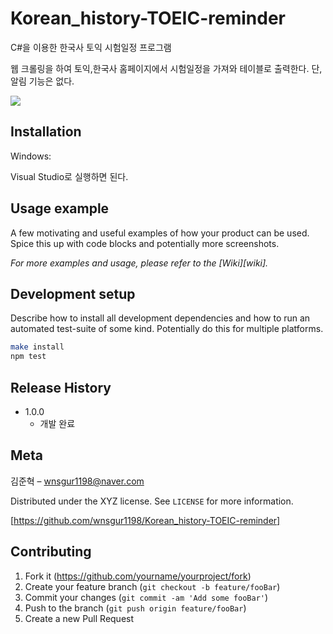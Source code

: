 # Korean_history-TOEIC-reminder
C#을 이용한 한국사 토익 시험일정 프로그램

웹 크롤링을 하여 토익,한국사 홈페이지에서 시험일정을 가져와 테이블로 출력한다.
단, 알림 기능은 없다.

![](readme-img/header.png)

## Installation

Windows:

Visual Studio로 실행하면 된다.

## Usage example

A few motivating and useful examples of how your product can be used. Spice this up with code blocks and potentially more screenshots.

_For more examples and usage, please refer to the [Wiki][wiki]._

## Development setup

Describe how to install all development dependencies and how to run an automated test-suite of some kind. Potentially do this for multiple platforms.

```sh
make install
npm test
```

## Release History

* 1.0.0
    * 개발 완료

## Meta

김준혁 – wnsgur1198@naver.com

Distributed under the XYZ license. See ``LICENSE`` for more information.

[https://github.com/wnsgur1198/Korean_history-TOEIC-reminder]

## Contributing

1. Fork it (<https://github.com/yourname/yourproject/fork>)
2. Create your feature branch (`git checkout -b feature/fooBar`)
3. Commit your changes (`git commit -am 'Add some fooBar'`)
4. Push to the branch (`git push origin feature/fooBar`)
5. Create a new Pull Request
